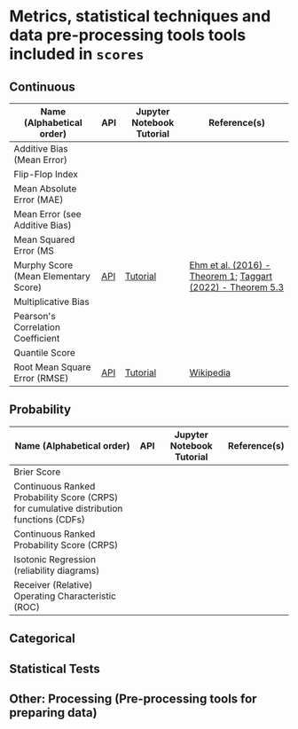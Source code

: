 # Metrics, statistical techniques and data pre-processing tools tools included in `scores` 

## Continuous

| Name (Alphabetical order)         | API           | Jupyter Notebook Tutorial | Reference(s) |
| ------------------------          | -----------   | -----------               | -----------  |
| Additive Bias (Mean Error)        |               |                           |              |
| Flip-Flop Index                   |               |                           |              |
| Mean Absolute Error (MAE)         |               |                           |              |
| Mean Error (see Additive Bias)    |               |                           |              |
| Mean Squared Error (MS            |               |                           |              |
| Murphy Score (Mean Elementary Score) | [API](scores.continuous.murphy_score) | [Tutorial](tutorials/Murphy_Diagrams.ipynb) | [Ehm et al. (2016) - Theorem 1](https://www.jstor.org/stable/24775351); [Taggart (2022) - Theorem 5.3](https://doi.org/10.1214/21-ejs1957) |
| Multiplicative Bias               |               |                           |              |
| Pearson's Correlation Coefficient |               |                           |              |
| Quantile Score                    |               |                           |              |
| Root Mean Square Error (RMSE)     | [API](scores.continuous.rmse) | [Tutorial](tutorials/Root_Mean_Squared_Error.ipynb) | [Wikipedia](https://en.wikipedia.org/wiki/Root-mean-square_deviation) |


## Probability

| Name (Alphabetical order)         | API           | Jupyter Notebook Tutorial | Reference(s) |
| ------------------------          | -----------   | -----------               | -----------  |
| Brier Score                       |               |                           |              |
| Continuous Ranked Probability Score (CRPS) for cumulative distribution functions (CDFs) |       |    |
| Continuous Ranked Probability Score (CRPS) |               |                           |              |
| Isotonic Regression (reliability diagrams) |               |                           |              |
|  Receiver (Relative) Operating Characteristic (ROC) |      |                           |              |

## Categorical

## Statistical Tests

## Other: Processing (Pre-processing tools for preparing data)
